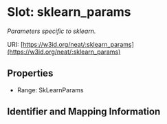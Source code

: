 # Slot: sklearn_params
_Parameters specific to sklearn._


URI: [https://w3id.org/neat/:sklearn_params](https://w3id.org/neat/:sklearn_params)



<!-- no inheritance hierarchy -->


## Properties

 * Range: SkLearnParams



## Identifier and Mapping Information





